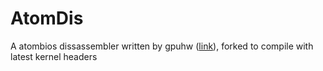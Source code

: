 # AtomDis

A atombios dissassembler written by gpuhw ([link](https://github.com/gpuhw/AtomDis)), forked
to compile with latest kernel headers
